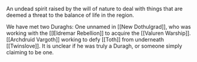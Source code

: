 An undead spirit raised by the will of nature to deal with things that are deemed a threat to the balance of life in the region.

We have met two Duraghs:
One unnamed in [[New Dothulgrad]], who was working with the [[Eldremar Rebellion]] to acquire the [[Valuren Warship]]. 
[[Archdruid Vargoth]] working to defy [[Toth]] from underneath [[Twinslove]]. It is unclear if he was truly a Duragh, or someone simply claiming to be one.
